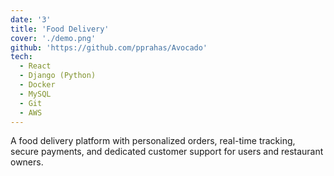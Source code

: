 ```yaml
---
date: '3'
title: 'Food Delivery'
cover: './demo.png'
github: 'https://github.com/pprahas/Avocado'
tech:
  - React
  - Django (Python)
  - Docker
  - MySQL
  - Git
  - AWS
---
```


A <a>food delivery platform</a> with personalized orders, real-time tracking, secure payments, and dedicated customer support for <a>users and restaurant owners.</a>
